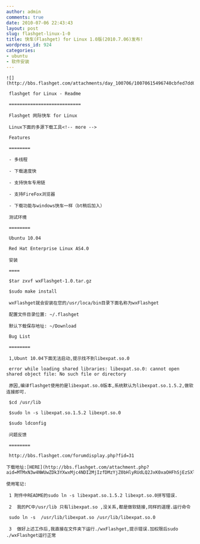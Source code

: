 ```yaml
---
author: admin
comments: true
date: 2010-07-06 22:43:43
layout: post
slug: flashget-linux-1-0
title: 快车(Flashget) for Linux 1.0版(2010.7.06)发布!
wordpress_id: 924
categories:
- ubuntu
- 软件安装
---
```


	![](http://bbs.flashget.com/attachments/day_100706/10070615496740cbfed7dd094d.jpg)

	 flashget for Linux - Readme

	 ===========================

	 Flashget 网际快车 for Linux 

	 Linux下面的多源下载工具<!-- more -->

	 Features

	 ========

	 - 多线程

	 - 下载速度快

	 - 支持快车专用链

	 - 支持FireFox浏览器

	 - 下载功能与windows快车一样（bt稍后加入）

	 测试环境

	 ========

	 Ubuntu 10.04

	 Red Hat Enterprise Linux AS4.0

	 安装

	 ====

	 $tar zxvf wxFlashget-1.0.tar.gz

	 $sudo make install

	 wxFlashget就会安装在您的/usr/loca/bin目录下面名称为wxFlashget

	 配置文件目录位置: ~/.flashget

	 默认下载保存地址: ~/Download

	 Bug List

	 ========

	 1,Ubunt 10.04下面无法启动,提示找不到libexpat.so.0

	 error while loading shared libraries: libexpat.so.0: cannot open shared object file: No such file or directory

	 原因,编译flashget使用的是libexpat.so.0版本,系统默认为libexpat.so.1.5.2,做软连接即可.

	 $cd /usr/lib

	 $sudo ln -s libexpat.so.1.5.2 libexpt.so.0

	 $sudo ldconfig

	 问题反馈

	 ========

	 http://bbs.flashget.com/forumdisplay.php?fid=31

	下载地址:[HERE](http://bbs.flashget.com/attachment.php?aid=MTMxN3w4NWUwZDk3YXwxMjc4NDI2MjIzfDMzYjZ0bHlyRUdLQ2JxK0xaOHFhSjEzSXljaWpZVExXa0ZHUDArSGw4NHFpbWZj)

	使用笔记:  

	 1 附件中README的sudo ln -s libexpat.so.1.5.2 libexpt.so.0拼写错误.

	 2  我的PC中/usr/lib 只有libexpat.so ,没关系,都是做软链接,同样的道理.运行命令

	 sudo ln -s  /usr/lib/libexpat.so /usr/lib/libexpat.so.0

	 3  做好上述工作后,我直接在文件夹下运行./wxFlashget,提示错误.加权限后sudo ./wxFlashget运行正常

